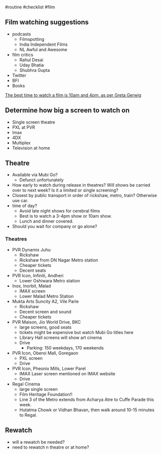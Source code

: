 #routine #checklist #film 

## Film watching suggestions
- podcasts
	- Filmspotting
	- India Independent Films
	- NL Awful and Awesome
- film critics
	- Rahul Desai
	- Uday Bhatia
	- Shubhra Gupta
- Twitter
- BFI
- Books

[The best time to watch a film is 10am and 4pm, as per Greta Gerwig](https://x.com/lulamaybelle/status/1753226029689438659)
## Determine how big a screen to watch on
- Single screen theatre
- PXL at PVR
- Imax
- 4DX
- Multiplex
- Television at home

## Theatre
- Available via Mubi Go?
	- Defunct unfortunately 
- How early to watch during release in theatres? Will shows be carried over to next week? Is it a limited or single screening?
- Closest by public transport in order of rickshaw, metro, train? Otherwise use car.
- time of day? 
	- Avoid late night shows for cerebral films
	- Best is to watch a 3-4pm show or 10am show. 
	- Lunch and dinner covered. 
- Should you wait for company or go alone?

### Theatres
- PVR Dynamix Juhu
	- Rickshaw
	- Rickshaw from DN Nagar Metro station
	- Cheaper tickets
	- Decent seats
- PVR Icon, Infiniti, Andheri
	- Lower Oshiwara Metro station
- Inox, Inorbit, Malad
	- IMAX screen
	- Lower Malad Metro Station
- Mukta Arts Suncity A2, Vile Parle
	- Rickshaw
	- Decent screen and sound
	- Cheaper tickets
- PVR Maison, Jio World Drive, BKC
	- large screens, good seats
	- tickets might be expensive but watch Mubi Go titles here
	- Library Hall screens will show art cinema 
	- Drive
		- Parking: 150 weekdays, 170 weekends
- PVR Icon, Oberoi Mall, Goregaon
	- PXL screen
	- Drive
- PVR Icon, Pheonix Mills, Lower Parel
	- IMAX Laser screen mentioned on IMAX website 
	- Drive
- Regal Cinema
	- large single screen
	- Film Heritage Foundation!!
	- Line 3 of the Metro extends from Acharya Atre to Cuffe Parade this week. 
	- Hutatma Chowk or Vidhan Bhavan, then walk around 10-15 minutes to Regal.


## Rewatch
- will a rewatch be needed?
- need to rewatch n theatre or at home?